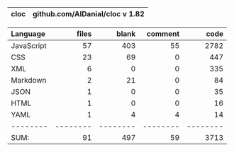 
cloc|github.com/AlDanial/cloc v 1.82
--- | ---

Language|files|blank|comment|code
:-------|-------:|-------:|-------:|-------:
JavaScript|57|403|55|2782
CSS|23|69|0|447
XML|6|0|0|335
Markdown|2|21|0|84
JSON|1|0|0|35
HTML|1|0|0|16
YAML|1|4|4|14
--------|--------|--------|--------|--------
SUM:|91|497|59|3713
